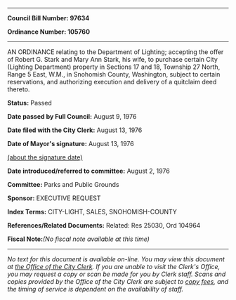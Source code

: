 

********

**Council Bill Number: 97634**
   
**Ordinance Number: 105760**
********

 AN ORDINANCE relating to the Department of Lighting; accepting the offer of Robert G. Stark and Mary Ann Stark, his wife, to purchase certain City (Lighting Department) property in Sections 17 and 18, Township 27 North, Range 5 East, W.M., in Snohomish County, Washington, subject to certain reservations, and authorizing execution and delivery of a quitclaim deed thereto.

**Status:** Passed
   
**Date passed by Full Council:** August 9, 1976
   
**Date filed with the City Clerk:** August 13, 1976
   
**Date of Mayor's signature:** August 13, 1976
   
[(about the signature date)](/~public/approvaldate.htm)
   
   
   
**Date introduced/referred to committee:** August 2, 1976
   
**Committee:** Parks and Public Grounds
   
**Sponsor:** EXECUTIVE REQUEST
   
   
**Index Terms:** CITY-LIGHT, SALES, SNOHOMISH-COUNTY

**References/Related Documents:** Related: Res 25030, Ord 104964

**Fiscal Note:**_(No fiscal note available at this time)_
********

_No text for this document is available on-line. You may view this document at [the Office of the City Clerk](http://www.seattle.gov/leg/clerk/contactUs.htm). If you are unable to visit the Clerk's Office, you may request a copy or scan be made for you by Clerk staff. Scans and copies provided by the Office of the City Clerk are subject to [copy fees](http://clerk.seattle.gov/~public/clerkfees.htm), and the timing of service is dependent on the availability of staff._

